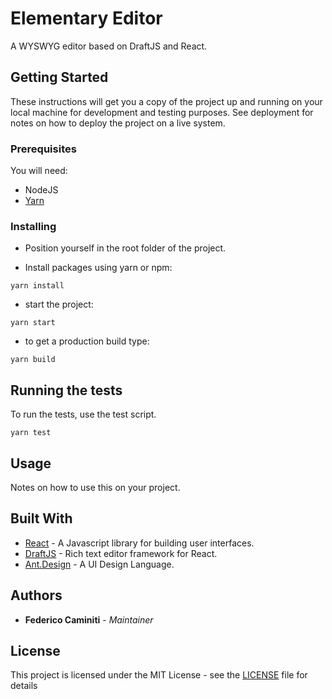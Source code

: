 # Elementary Editor

A WYSWYG editor based on DraftJS and React.

## Getting Started

These instructions will get you a copy of the project up and running on your local machine for development and testing purposes. See deployment for notes on how to deploy the project on a live system.

### Prerequisites

You will need:   
  - NodeJS
  - [Yarn](https://yarnpkg.com/lang/en/) 

### Installing

- Position yourself in the root folder of the project.

- Install packages using yarn or npm:

```
yarn install
```

- start the project:

```
yarn start
```

- to get a production build type:

```
yarn build
```

## Running the tests

To run the tests, use the test script. 

```
yarn test
```

## Usage

Notes on how to use this on your project.

## Built With

* [React](https://facebook.github.io/react/) - A Javascript library for building user interfaces.
* [DraftJS](https://draftjs.org/) - Rich text editor framework for React.
* [Ant.Design](https://ant.design/) - A UI Design Language.

<!---
## Contributing

Please read [CONTRIBUTING.md](https://gist.github.com/PurpleBooth/b24679402957c63ec426) for details on our code of conduct, and the process for submitting pull requests to us.

## Versioning

We use [SemVer](http://semver.org/) for versioning. For the versions available, see the [tags on this repository](https://github.com/your/project/tags). 
-->

## Authors

* **Federico Caminiti** - *Maintainer*

<!---
See also the list of [contributors](https://github.com/your/project/contributors) who participated in this project.
-->

## License

This project is licensed under the MIT License - see the [LICENSE](LICENSE.md) file for details